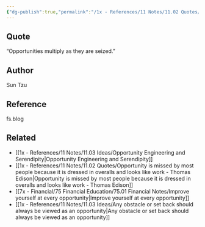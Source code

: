 ```yaml
---
{"dg-publish":true,"permalink":"/1x - References/11 Notes/11.02 Quotes/Opportunities multiply as they are seized - Sun Tzu/","title":"Opportunities multiply as they are seized - Sun Tzu","created":"2024-01-16T19:19:53.000+03:00","updated":"2024-01-29T20:03:43.804+03:00"}
---
```



## Quote
“Opportunities multiply as they are seized.”

## Author
Sun Tzu

## Reference
fs.blog

## Related
- [[1x - References/11 Notes/11.03 Ideas/Opportunity Engineering and Serendipity\|Opportunity Engineering and Serendipity]]
- [[1x - References/11 Notes/11.02 Quotes/Opportunity is missed by most people because it is dressed in overalls and looks like work - Thomas Edison\|Opportunity is missed by most people because it is dressed in overalls and looks like work - Thomas Edison]]
- [[7x - Financial/75 Financial Education/75.01 Financial Notes/Improve yourself at every opportunity\|Improve yourself at every opportunity]]
- [[1x - References/11 Notes/11.03 Ideas/Any obstacle or set back should always be viewed as an opportunity\|Any obstacle or set back should always be viewed as an opportunity]]